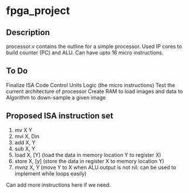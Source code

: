 # fpga_project

## Description 
processor.v contains the outline for a simple processor. 
Used IP cores to build counter (PC) and ALU. Can have upto 16 micro instructions. 

## To Do
Finalize ISA
Code Control Units Logic (the micro instructions)
Test the current architecture of processor
Create RAM to load images and data to
Algorithm to down-sample a given image

## Proposed ISA instruction set
1) mv X Y
2) mvi X, Din
3) add X, Y
4) sub X, Y
5) load X, [Y]  (load the data in memory location Y to register X)
6) store X, [y] (store the data in register X to memory location Y)
7) mvnz X, Y (move Y to X when ALU output is not nil: can be used to implement while loops easily)

Can add more instructions here if we need. 